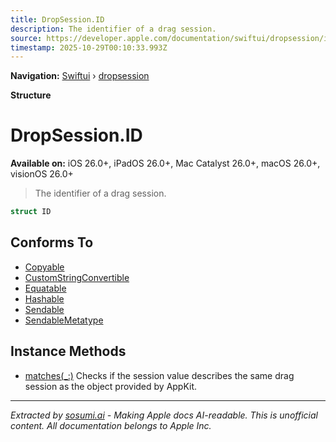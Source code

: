 ```yaml
---
title: DropSession.ID
description: The identifier of a drag session.
source: https://developer.apple.com/documentation/swiftui/dropsession/id-swift.struct
timestamp: 2025-10-29T00:10:33.993Z
---
```


**Navigation:** [Swiftui](/documentation/swiftui) › [dropsession](/documentation/swiftui/dropsession)

**Structure**

# DropSession.ID

**Available on:** iOS 26.0+, iPadOS 26.0+, Mac Catalyst 26.0+, macOS 26.0+, visionOS 26.0+

> The identifier of a drag session.

```swift
struct ID
```

## Conforms To

- [Copyable](/documentation/Swift/Copyable)
- [CustomStringConvertible](/documentation/Swift/CustomStringConvertible)
- [Equatable](/documentation/Swift/Equatable)
- [Hashable](/documentation/Swift/Hashable)
- [Sendable](/documentation/Swift/Sendable)
- [SendableMetatype](/documentation/Swift/SendableMetatype)

## Instance Methods

- [matches(_:)](/documentation/swiftui/dropsession/id-swift.struct/matches(_:)) Checks if the session value describes the same drag session as the object provided by AppKit.

---

*Extracted by [sosumi.ai](https://sosumi.ai) - Making Apple docs AI-readable.*
*This is unofficial content. All documentation belongs to Apple Inc.*
